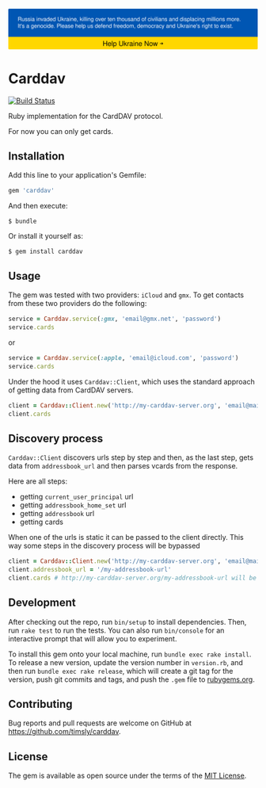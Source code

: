 [![Stand With Ukraine](https://raw.githubusercontent.com/vshymanskyy/StandWithUkraine/main/banner2-direct.svg)](https://stand-with-ukraine.pp.ua)

# Carddav

[![Build Status](https://travis-ci.org/timsly/carddav.svg?branch=master)](https://travis-ci.org/timsly/carddav)

Ruby implementation for the CardDAV protocol.

For now you can only get cards.

## Installation

Add this line to your application's Gemfile:

```ruby
gem 'carddav'
```

And then execute:

    $ bundle

Or install it yourself as:

    $ gem install carddav

## Usage

The gem was tested with two providers: `iCloud` and `gmx`.
To get contacts from these two providers do the following:

```ruby
service = Carddav.service(:gmx, 'email@gmx.net', 'password')
service.cards
```

or

```ruby
service = Carddav.service(:apple, 'email@icloud.com', 'password')
service.cards
```

Under the hood it uses `Carddav::Client`, which uses the standard approach of getting data
from CardDAV servers.

```ruby
client = Carddav::Client.new('http://my-carddav-server.org', 'email@mail.net', 'password')
client.cards
```

## Discovery process

`Carddav::Client` discovers urls step by step and then, as the last step, gets data from `addressbook_url`
and then parses vcards from the response.

Here are all steps:

* getting `current_user_principal` url
* getting `addressbook_home_set` url
* getting `addressbook` url
* getting cards

When one of the urls is static it can be passed to the client directly.
This way some steps in the discovery process will be bypassed

```ruby
client = Carddav::Client.new('http://my-carddav-server.org', 'email@mail.net', 'password')
client.addressbook_url = '/my-addressbook-url'
client.cards # http://my-carddav-server.org/my-addressbook-url will be used and cards will be fetched from it.
```

## Development

After checking out the repo, run `bin/setup` to install dependencies. Then, run `rake test` to run the tests. You can also run `bin/console` for an interactive prompt that will allow you to experiment.

To install this gem onto your local machine, run `bundle exec rake install`. To release a new version, update the version number in `version.rb`, and then run `bundle exec rake release`, which will create a git tag for the version, push git commits and tags, and push the `.gem` file to [rubygems.org](https://rubygems.org).

## Contributing

Bug reports and pull requests are welcome on GitHub at https://github.com/timsly/carddav.

## License

The gem is available as open source under the terms of the [MIT License](http://opensource.org/licenses/MIT).
